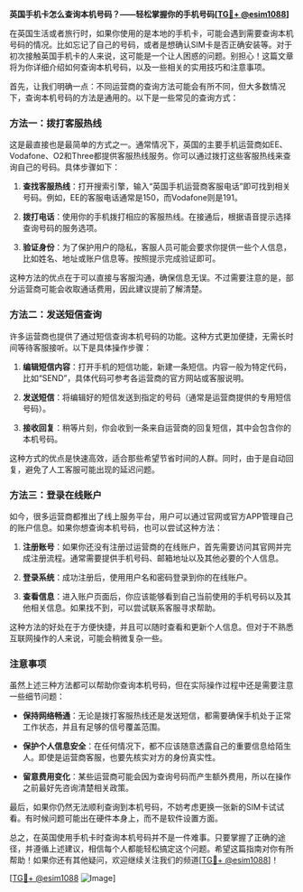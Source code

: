 **英国手机卡怎么查询本机号码？——轻松掌握你的手机号码[[TG💪+ @esim1088](https://t.me/s/esim1088)]**

在英国生活或者旅行时，如果你使用的是本地的手机卡，可能会遇到需要查询本机号码的情况。比如忘记了自己的号码，或者是想确认SIM卡是否正确安装等。对于初次接触英国手机卡的人来说，这可能是一个让人困惑的问题。别担心！这篇文章将为你详细介绍如何查询本机号码，以及一些相关的实用技巧和注意事项。

首先，让我们明确一点：不同运营商的查询方法可能会有所不同，但大多数情况下，查询本机号码的方法是通用的。以下是一些常见的查询方式：

### 方法一：拨打客服热线

这是最直接也是最简单的方式之一。通常情况下，英国的主要手机运营商如EE、Vodafone、O2和Three都提供客服热线服务。你可以通过拨打这些客服热线来查询自己的号码。具体步骤如下：

1. **查找客服热线**：打开搜索引擎，输入“英国手机运营商客服电话”即可找到相关号码。例如，EE的客服电话通常是150，而Vodafone则是191。
   
2. **拨打电话**：使用你的手机拨打相应的客服热线。在接通后，根据语音提示选择查询号码的服务选项。

3. **验证身份**：为了保护用户的隐私，客服人员可能会要求你提供一些个人信息，比如姓名、地址或账户信息等。按照提示完成验证即可。

这种方法的优点在于可以直接与客服沟通，确保信息无误。不过需要注意的是，部分运营商可能会收取通话费用，因此建议提前了解清楚。

### 方法二：发送短信查询

许多运营商也提供了通过短信查询本机号码的功能。这种方式更加便捷，无需长时间等待客服接听。以下是具体操作步骤：

1. **编辑短信内容**：打开手机的短信功能，新建一条短信。内容一般为特定代码，比如“SEND”，具体代码可参考各运营商的官方网站或客服说明。

2. **发送短信**：将编辑好的短信发送到指定的号码（通常是运营商提供的专用短信号码）。

3. **接收回复**：稍等片刻，你会收到一条来自运营商的回复短信，其中会包含你的本机号码。

这种方式的优点是快速高效，适合那些希望节省时间的人群。同时，由于是自动回复，避免了人工客服可能出现的延迟问题。

### 方法三：登录在线账户

如今，很多运营商都推出了线上服务平台，用户可以通过官网或官方APP管理自己的账户信息。如果你想查询本机号码，也可以尝试这种方法：

1. **注册账号**：如果你还没有注册过运营商的在线账户，首先需要访问其官网并完成注册流程。通常需要提供手机号码、邮箱地址以及其他必要的个人信息。

2. **登录系统**：成功注册后，使用用户名和密码登录到你的在线账户。

3. **查看信息**：进入账户页面后，你应该能够看到自己当前使用的手机号码以及其他相关信息。如果找不到，可以尝试联系客服寻求帮助。

这种方法的好处在于方便快捷，并且可以随时查看和更新个人信息。但对于不熟悉互联网操作的人来说，可能会稍微复杂一些。

### 注意事项

虽然上述三种方法都可以帮助你查询本机号码，但在实际操作过程中还是需要注意一些细节问题：

- **保持网络畅通**：无论是拨打客服热线还是发送短信，都需要确保手机处于正常工作状态，并且有足够的信号覆盖范围。
  
- **保护个人信息安全**：在任何情况下，都不应该随意透露自己的重要信息给陌生人。即使是运营商客服，也要先核实对方的身份真实性。

- **留意费用变化**：某些运营商可能会因为查询号码而产生额外费用，所以在操作之前最好先咨询清楚相关政策。

最后，如果你仍然无法顺利查询到本机号码，不妨考虑更换一张新的SIM卡试试看。有时候问题可能出在硬件本身上，而不是软件设置方面。

总之，在英国使用手机卡时查询本机号码并不是一件难事。只要掌握了正确的途径，并遵循上述建议，相信每个人都能轻松搞定这个问题。希望这篇指南对你有所帮助！如果你还有其他疑问，欢迎继续关注我们的频道[[TG💪+ @esim1088](https://t.me/s/esim1088)]！

[[TG💪+ @esim1088](https://t.me/s/esim1088) ![Image](https://i.postimg.cc/4NQfJmqS/Snipaste-2025-05-13-00-14-12.png)]